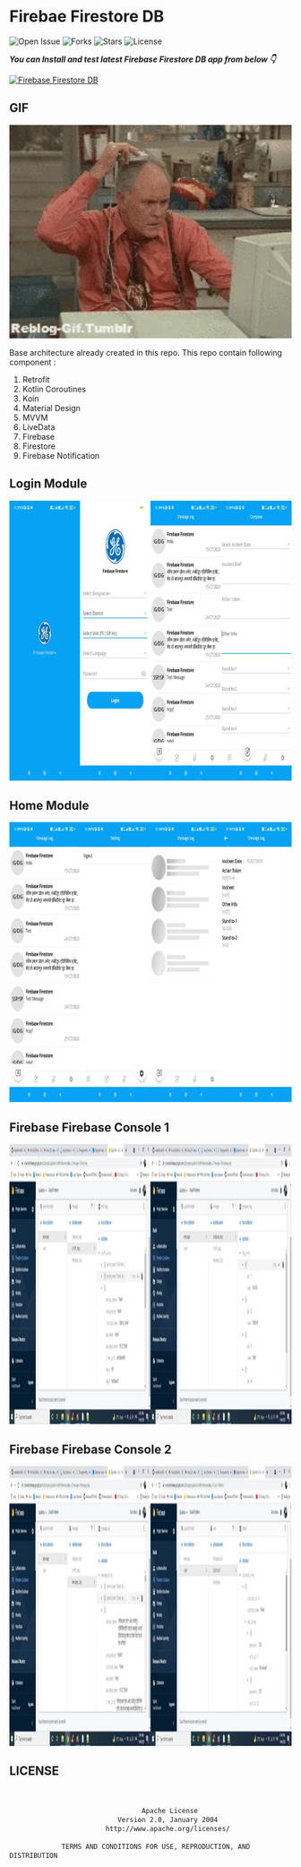 # Firebae Firestore DB

![Open Issue](https://img.shields.io/github/issues/webaddicted/FirebaseFirestore)
![Forks](https://img.shields.io/github/forks/webaddicted/FirebaseFirestore)
![Stars](https://img.shields.io/github/stars/webaddicted/FirebaseFirestore)
![License](https://img.shields.io/github/license/webaddicted/FirebaseFirestore)

***You can Install and test latest Firebase Firestore DB app from below 👇***

[![Firebase Firestore DB](https://img.shields.io/badge/News%20Post-Apk-brightgreen.svg?style=for-the-badge&logo=android)](https://github.com/webaddicted/NewsPost/blob/main/apk/newspost.apk)

## GIF
<img src="https://github.com/webaddicted/FirebaseFirestore/raw/main/screenshot/fun.webp" width="505">


Base architecture already created in this repo. This repo contain following component :

1) Retrofit 
2) Kotlin Coroutines
3) Koin
4) Material Design
5) MVVM
6) LiveData
7) Firebase
8) Firestore
9) Firebase Notification


## Login Module

<img src="https://github.com/webaddicted/FirebaseFirestore/raw/main/screenshot/login.jpg" height="500">


## Home Module

<img src="https://github.com/webaddicted/FirebaseFirestore/raw/main/screenshot/home.jpg" height="500">


## Firebase Firebase Console 1

<img src="https://github.com/webaddicted/FirebaseFirestore/raw/main/screenshot/fcm1.jpg" height="500">

## Firebase Firebase Console 2

<img src="https://github.com/webaddicted/FirebaseFirestore/raw/main/screenshot/fcm2.jpg" height="500">


## LICENSE
```


                                 Apache License
                           Version 2.0, January 2004
                        http://www.apache.org/licenses/

             TERMS AND CONDITIONS FOR USE, REPRODUCTION, AND DISTRIBUTION

```


